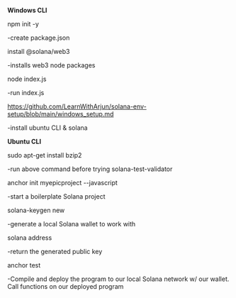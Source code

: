 **Windows CLI**

npm init -y

-create package.json

install @solana/web3

-installs web3 node packages

node index.js

-run index.js

https://github.com/LearnWithArjun/solana-env-setup/blob/main/windows_setup.md

-install ubuntu CLI & solana


**Ubuntu CLI**

sudo apt-get install bzip2

-run above command before trying solana-test-validator

anchor init myepicproject --javascript

-start a boilerplate Solana project

solana-keygen new

-generate a local Solana wallet to work with

solana address

-return the generated public key

anchor test

-Compile and deploy the program to our local Solana network w/ our wallet. Call functions on our deployed program